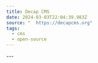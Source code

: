 ```yaml
---
title: Decap CMS
date: 2024-03-03T22:04:39.983Z
source: "  https://decapcms.org"
tags:
  - cms
  - open-source
---
```

\---
